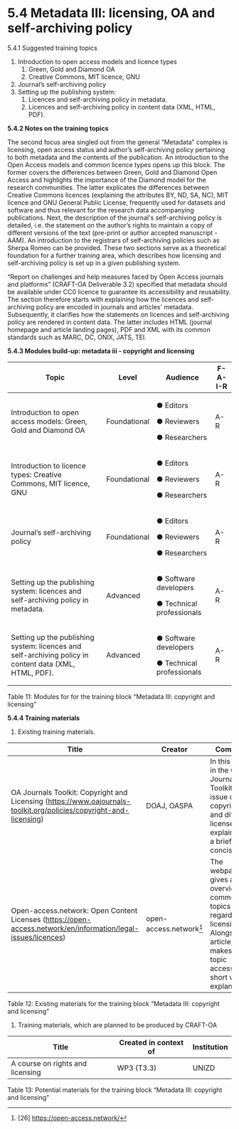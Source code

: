# 5.4  Metadata III: licensing, OA and self-archiving policy

5.4.1 Suggested training topics

1. Introduction to open access models and licence types
   1. Green, Gold and Diamond OA
   2. Creative Commons, MIT licence, GNU
2. Journal’s self-archiving policy
3. Setting up the publishing system:
   1. Licences and self-archiving policy in metadata.
   2. Licences and self-archiving policy in content data (XML, HTML, PDF).

**5.4.2 Notes on the training topics**

The second focus area singled out from the general “Metadata” complex is licensing, open access status and author’s self-archiving policy pertaining to both metadata and the contents of the publication. An introduction to the Open Access models and common licence types opens up this block. The former covers the differences between Green, Gold and Diamond Open Access and highlights the importance of the Diamond model for the research communities. The latter explicates the differences between Creative Commons licences (explaining the attributes BY, ND, SA, NC), MIT licence and GNU General Public License, frequently used for datasets and software and thus relevant for the research data accompanying publications. Next, the description of the journal's self-archiving policy is detailed, i.e. the statement on the author’s rights to maintain a copy of different versions of the text (pre-print or author accepted manuscript - AAM). An introduction to the registrars of self-archiving policies such as Sherpa Romeo can be provided. These two sections serve as a theoretical foundation for a further training area, which describes how licensing and self-archiving policy is set up in a given publishing system.

“Report on challenges and help measures faced by Open Access journals and platforms” (CRAFT-OA Deliverable 3.2) specified that metadata should be available under CC0 licence to guarantee its accessibility and reusability. The section therefore starts with explaining how the licences and self-archiving policy are encoded in journals and articles' metadata. Subsequently, it clarifies how the statements on licences and self-archiving policy are rendered in content data. The latter includes HTML (journal homepage and article landing pages), PDF and XML with its common standards such as MARC, DC, ONIX, JATS, TEI.

**5.4.3 Modules build-up: metadata iii - copyright and licensing**

| **Topic**                                                                                              | **Level**    | **Audience**                                                 | **F-A-I-R** |
| ------------------------------------------------------------------------------------------------------ | ------------ | ------------------------------------------------------------ | ----------- |
| Introduction to open access models: Green, Gold and Diamond OA                                         | Foundational | <p>● Editors</p><p>● Reviewers</p><p>● Researchers</p>       | A-R         |
| Introduction to licence types: Creative Commons, MIT licence, GNU                                      | Foundational | <p>● Editors</p><p>● Reviewers</p><p>● Researchers</p>       | A-R         |
| Journal’s self-archiving policy                                                                        | Foundational | <p>● Editors</p><p>● Reviewers</p><p>● Researchers</p>       | A-R         |
| Setting up the publishing system: licences and self-archiving policy in metadata.                      | Advanced     | <p>● Software developers</p><p>● Technical professionals</p> | A-R         |
| Setting up the publishing system: licences and self-archiving policy in content data (XML, HTML, PDF). | Advanced     | <p>● Software developers</p><p>● Technical professionals</p> | A-R         |

Table 11: Modules for for the training block “Metadata III: copyright and licensing”

**5.4.4 Training materials**

1. Existing training materials.

| **Title**                                                                                                          | **Creator**              | **Comment**                                                                                                                                               |
| ------------------------------------------------------------------------------------------------------------------ | ------------------------ | --------------------------------------------------------------------------------------------------------------------------------------------------------- |
| OA Journals Toolkit: Copyright and Licensing (https://www.oajournals-toolkit.org/policies/copyright-and-licensing) | DOAJ, OASPA              | In this article in the OA Journals Toolkit the issue of copyright and different licenses is explained in a brief and concise way.                         |
| Open-access.network: Open Content Licenses (https://open-access.network/en/information/legal-issues/licences)      | open-access.network[^26] | The webpage gives an overview on common topics regarding licensing. Alongside an article, it also makes the topic accessible in short video explanations. |

Table 12: Existing materials for the training block “Metadata III: copyright and licensing”

1. Training materials, which are planned to be produced by CRAFT-OA

| **Title**                        | **Created in context of** | **Institution** |
| -------------------------------- | ------------------------- | --------------- |
| A course on rights and licensing | WP3 (T3.3)                | UNIZD           |

Table 13: Potential materials for the training block “Metadata III: copyright and licensing”

[^26]: [26] https://open-access.network/
